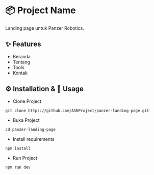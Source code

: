 <!--
 Copyright 2025 ariefsetyonugroho
 
 Licensed under the Apache License, Version 2.0 (the "License");
 you may not use this file except in compliance with the License.
 You may obtain a copy of the License at
 
     https://www.apache.org/licenses/LICENSE-2.0
 
 Unless required by applicable law or agreed to in writing, software
 distributed under the License is distributed on an "AS IS" BASIS,
 WITHOUT WARRANTIES OR CONDITIONS OF ANY KIND, either express or implied.
 See the License for the specific language governing permissions and
 limitations under the License.
-->

# 📦 Project Name  
Landing page untuk Panzer Robotics.

## ✨ Features  
- Beranda 
- Tentang
- Tools
- Kontak

## ⚙️ Installation & 🚀 Usage 
- Clone Project
```
git clone https://github.com/ASNProject/panzer-landing-page.git
```
- Buka Project
```
cd panzer-landing-page
```
- Install requirements
```
npm install
```
- Run Project
```
npm run dev
```
